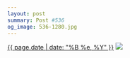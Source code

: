 ```yaml
---
layout: post
summary: Post #536
og_image: 536-1280.jpg
---
```


<p>
  <time><a href="/536">{{ page.date | date: "%B %e, %Y" }}</a></time>
  <a href="/536"><img src="{{ site.assets_url }}/536-640.jpg" srcset="{{ site.assets_url }}/536-320.jpg 320w, {{ site.assets_url }}/536-640.jpg 640w, {{ site.assets_url }}/536-960.jpg 960w, {{ site.assets_url }}/536-1280.jpg 1280w" sizes="(min-width: 700px) 50vw, calc(100vw - 2rem)" /></a>
</p>
